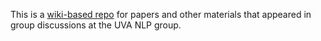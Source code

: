 This is a [wiki-based repo](https://github.com/UVa-NLP/meeting-references/wiki) for papers and other materials that appeared in group discussions at the UVA NLP group.

